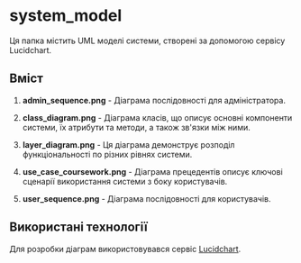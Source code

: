 # system_model

Ця папка містить UML моделі системи, створені за допомогою сервісу Lucidchart.

## Вміст

1. **admin_sequence.png** - Діаграма послідовності для адміністратора. 

2. **class_diagram.png** - Діаграма класів, що описує основні компоненти системи, їх атрибути та методи, а також зв'язки між ними.

3. **layer_diagram.png** - Ця діаграма демонструє розподіл функціональності по різних рівнях системи.

4. **use_case_coursework.png** - Діаграма прецедентів описує ключові сценарії використання системи з боку користувачів.

5. **user_sequence.png** - Діаграма послідовності для користувачів.

## Використані технології

Для розробки діаграм використовувався сервіс [Lucidchart](https://www.lucidchart.com).

